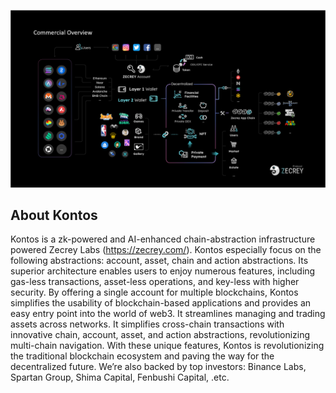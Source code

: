 ![overview](overview.png)

## About Kontos

Kontos is a zk-powered and AI-enhanced chain-abstraction infrastructure powered Zecrey Labs (https://zecrey.com/). Kontos especially focus on the following abstractions: account, asset, chain and action abstractions. Its superior architecture enables users to enjoy numerous features, including gas-less transactions, asset-less operations, and key-less with higher security. By offering a single account for multiple blockchains, Kontos simplifies the usability of blockchain-based applications and provides an easy entry point into the world of web3. It streamlines managing and trading assets across networks. It simplifies cross-chain transactions with innovative chain, account, asset, and action abstractions, revolutionizing multi-chain navigation. With these unique features, Kontos is revolutionizing the traditional blockchain ecosystem and paving the way for the decentralized future. We’re also backed by top investors: Binance Labs, Spartan Group, Shima Capital, Fenbushi Capital, .etc.
